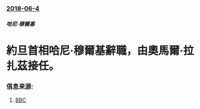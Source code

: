 ### [2018-06-4](/news/2018/06/4/index.md)

##### 哈尼·穆爾基
# 約旦首相哈尼·穆爾基辭職，由奧馬爾·拉扎茲接任。 




### 信息来源:

1. [BBC](https://www.bbc.co.uk/news/world-middle-east-44358039)
